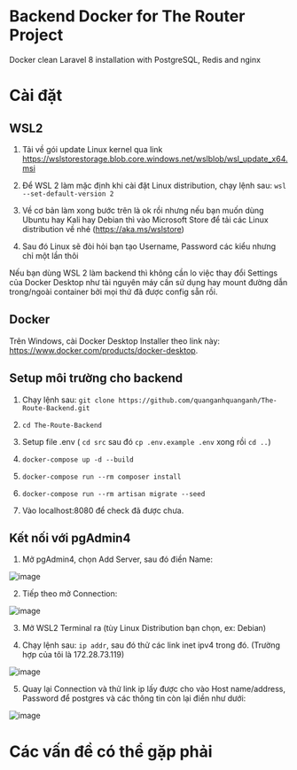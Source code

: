 # Backend Docker for The Router Project

Docker clean Laravel 8 installation with PostgreSQL, Redis and nginx

# Cài đặt

## WSL2

1. Tải về gói update Linux kernel qua link https://wslstorestorage.blob.core.windows.net/wslblob/wsl_update_x64.msi

2. Để WSL 2 làm mặc định khi cài đặt Linux distribution, chạy lệnh sau: `wsl --set-default-version 2`

3. Về cơ bản làm xong bước trên là ok rồi nhưng nếu bạn muốn dùng Ubuntu hay Kali hay Debian thì vào Microsoft Store để tải các Linux distribution về nhé (https://aka.ms/wslstore)

4. Sau đó Linux sẽ đòi hỏi bạn tạo Username, Password các kiểu nhưng chỉ một lần thôi

Nếu bạn dùng WSL 2 làm backend thì không cần lo việc thay đổi Settings của Docker Desktop như tài nguyên máy cần sử dụng hay mount đường dẫn trong/ngoài container bởi mọi thứ đã được config sẵn rồi.

## Docker 

Trên Windows, cài Docker Desktop Installer theo link này: https://www.docker.com/products/docker-desktop.

## Setup môi trường cho backend

1. Chạy lệnh sau: `git clone https://github.com/quanganhquanganh/The-Route-Backend.git`

2. `cd The-Route-Backend`

3. Setup file .env ( `cd src` sau đó `cp .env.example .env` xong rồi `cd ..`) 

3. `docker-compose up -d --build`

4. `docker-compose run --rm composer install`

5. `docker-compose run --rm artisan migrate --seed` 

6. Vào localhost:8080 để check đã được chưa.

## Kết nối với pgAdmin4

1. Mở pgAdmin4, chọn Add Server, sau đó điền Name:

![image](https://user-images.githubusercontent.com/59202082/140951787-281146fc-f649-4788-bc81-7b66b330aa83.png)

2. Tiếp theo mở Connection:

![image](https://user-images.githubusercontent.com/59202082/140951900-31395317-e553-4308-89bc-1c23174b376d.png)

3. Mở WSL2 Terminal ra (tùy Linux Distribution bạn chọn, ex: Debian)

4. Chạy lệnh sau: `ip addr`, sau đó thử các link inet ipv4 trong đó. (Trường hợp của tôi là 172.28.73.119)

![image](https://user-images.githubusercontent.com/59202082/140951236-583f563d-224e-48f1-a985-be744f4d9e0a.png)

5. Quay lại Connection và thử link ip lấy được cho vào Host name/address, Password để postgres và các thông tin còn lại điền như dưới:

![image](https://user-images.githubusercontent.com/59202082/140952470-5e6f0a0e-4ab6-4294-94a0-0a377b1c8a94.png)

# Các vấn đề có thể gặp phải
